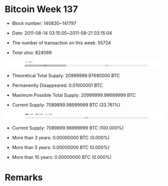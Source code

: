 # Bitcoin Week 137

- Block number: 140830~141797

- Date: 2011-08-14 03:15:05~2011-08-21 03:15:04

- The number of transaction on this week: 55724

- Total utxo: 824069

![](../images/mined_week137.png)

- Theoretical Total Supply: 20999999.97690000 BTC

- Permanently Disappeared: 0.01000001 BTC

- Maximum Possible Total Supply: 20999999.96689999 BTC

- Current Supply: 7089899.98999999 BTC (33.761%)

![](../images/year_week137.png)


- Current Supply: 7089899.98999999 BTC (100.000%)

- More than 3 years: 0.00000000 BTC (0.000%)

- More than 5 years: 0.00000000 BTC (0.000%)

- More than 10 years: 0.00000000 BTC (0.000%)

# Remarks


